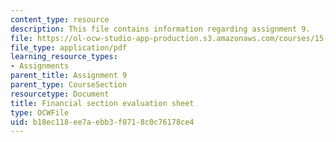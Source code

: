 ```yaml
---
content_type: resource
description: This file contains information regarding assignment 9.
file: https://ol-ocw-studio-app-production.s3.amazonaws.com/courses/15-390-new-enterprises-spring-2013/b18ec118ee7aebb3f0718c0c76178ce4_MIT15_390S13_assgn9finsheet.pdf
file_type: application/pdf
learning_resource_types:
- Assignments
parent_title: Assignment 9
parent_type: CourseSection
resourcetype: Document
title: Financial section evaluation sheet
type: OCWFile
uid: b18ec118-ee7a-ebb3-f071-8c0c76178ce4
---
```

